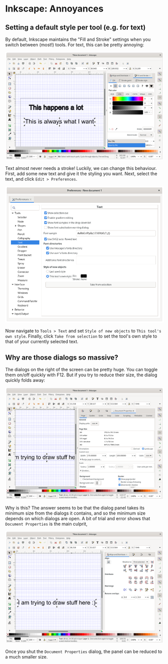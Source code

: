 # Inkscape: Annoyances

## Setting a default style per tool (e.g. for text)

By default, Inkscape maintains the "Fill and Stroke" settings when you switch between (most!) tools.
For text, this can be pretty annoying:

![ink](figures-2/annoyances-text-style-1.png)

Text almost never needs a stroke!
Luckily, we can change this behaviour.
First, add some new text and give it the styling you want.
Next, select the text, and click `Edit > Preferences`.

![ink](figures-2/annoyances-text-style-2.png)

Now navigate to `Tools > Text` and set `Style of new objects` to `This tool's own style`.
Finally, click `Take from selection` to set the tool's own style to that of your currently selected text.

## Why are those dialogs so massive?

The dialogs on the right of the screen can be pretty huge.
You can toggle them on/off quickly with F12.
But if you try to reduce their size, the dialog quickly folds away:

![ink](figures-2/annoyances-dialog-1.png)

Why is this?
The answer seems to be that the dialog panel takes its minimum size from the dialogs it contains, and so the minimum size depends on which dialogs are open.
A bit of trial and error shows that `Document Properties` is the main culprit,

![ink](figures-2/annoyances-dialog-2.png)

Once you shut the `Document Properties` dialog, the panel can be reduced to a much smaller size.

